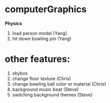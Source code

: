 # computerGraphics
**Physics**

1. load person model (Yang)
2. hit down bowling pin (Yang)
# other features:
1. skybox
2. change floor texture (Chris)
3. change bowling ball color or material (Chris)
4. background music beat (Steve)
5. switching background themes (Steve)
